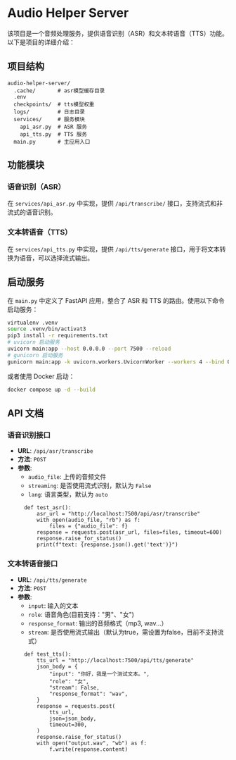 # Audio Helper Server

该项目是一个音频处理服务，提供语音识别（ASR）和文本转语音（TTS）功能。以下是项目的详细介绍：

## 项目结构
```
audio-helper-server/
  .cache/       # asr模型缓存目录
  .env
  checkpoints/  # tts模型权重
  logs/         # 日志目录
  services/     # 服务模块
    api_asr.py  # ASR 服务
    api_tts.py  # TTS 服务
  main.py       # 主应用入口
```

## 功能模块
### 语音识别（ASR）
在 `services/api_asr.py` 中实现，提供 `/api/transcribe/` 接口，支持流式和非流式的语音识别。

### 文本转语音（TTS）
在 `services/api_tts.py` 中实现，提供 `/api/tts/generate` 接口，用于将文本转换为语音，可以选择流式输出。

## 启动服务
在 `main.py` 中定义了 FastAPI 应用，整合了 ASR 和 TTS 的路由。使用以下命令启动服务：
```bash
virtualenv .venv
source .venv/bin/activat3
pip3 install -r requirements.txt
# uvicorn 启动服务
uvicorn main:app --host 0.0.0.0 --port 7500 --reload
# gunicorn 启动服务
gunicorn main:app -k uvicorn.workers.UvicornWorker --workers 4 --bind 0.0.0.0:7500
```
或者使用 Docker 启动：
```bash
docker compose up -d --build
```

## API 文档
### 语音识别接口
- **URL**: `/api/asr/transcribe`
- **方法**: `POST`
- **参数**: 
  - `audio_file`: 上传的音频文件
  - `streaming`: 是否使用流式识别，默认为 `False`
  - `lang`: 语言类型，默认为 `auto`
  ```
    def test_asr():
        asr_url = "http://localhost:7500/api/asr/transcribe"
        with open(audio_file, "rb") as f:
            files = {"audio_file": f}
        response = requests.post(asr_url, files=files, timeout=600)
        response.raise_for_status()
        print(f"text: {response.json().get('text')}")

  ```

### 文本转语音接口
- **URL**: `/api/tts/generate`
- **方法**: `POST`
- **参数**: 
  - `input`: 输入的文本
  - `role`: 语音角色(目前支持："男"、"女")
  - `response_format`: 输出的音频格式（mp3, wav...）
  - `stream`: 是否使用流式输出（默认为true，需设置为false，目前不支持流式）
  ```
    def test_tts():
        tts_url = "http://localhost:7500/api/tts/generate"
        json_body = {
            "input": "你好，我是一个测试文本。",
            "role": "女",
            "stream": False,
            "response_format": "wav",
        }
        response = requests.post(
            tts_url,
            json=json_body,
            timeout=300,
        )
        response.raise_for_status()
        with open("output.wav", "wb") as f:
            f.write(response.content)
  ```